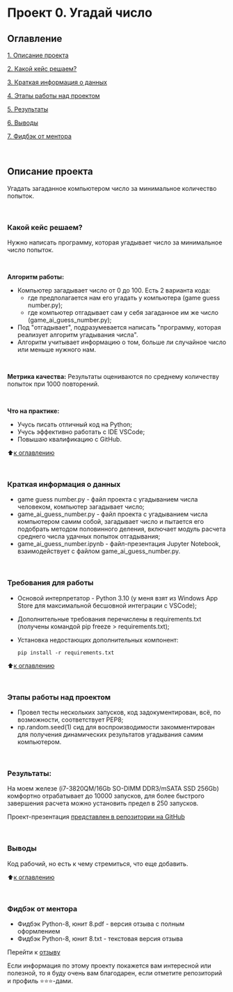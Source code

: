 # Проект 0. Угадай число

## Оглавление
[1. Описание проекта](https://github.com/yaroslav-vorobyov/SF_DST/tree/main/PROJECT-0.1.%20Game%20''AI%20Guess%20Number''#Описание-проекта)

[2. Какой кейс решаем?](https://github.com/yaroslav-vorobyov/SF_DST/tree/main/PROJECT-0.1.%20Game%20''AI%20Guess%20Number''#Какой-кейс-решаем)

[3. Краткая информация о данных](https://github.com/yaroslav-vorobyov/SF_DST/tree/main/PROJECT-0.1.%20Game%20''AI%20Guess%20Number''#Краткая-информация-о-данных)

[4. Этапы работы над проектом](https://github.com/yaroslav-vorobyov/SF_DST/tree/main/PROJECT-0.1.%20Game%20''AI%20Guess%20Number''#Этапы-работы-над-проектом)

[5. Результаты](https://github.com/yaroslav-vorobyov/SF_DST/tree/main/PROJECT-0.1.%20Game%20''AI%20Guess%20Number''#Результаты)

[6. Выводы](https://github.com/yaroslav-vorobyov/SF_DST/tree/main/PROJECT-0.1.%20Game%20''AI%20Guess%20Number''#Выводы)  

[7. Фидбэк от ментора](https://github.com/yaroslav-vorobyov/SF_DST/tree/main/PROJECT-0.1.%20Game%20''AI%20Guess%20Number''#Фидбэк-от-ментора)

<br>

## Описание проекта
Угадать загаданное компьютером число за минимальное количество попыток.

<br>

### Какой кейс решаем?
Нужно написать программу, которая угадывает число за минимальное число попыток.

<br>

**Алгоритм работы:**
- Компьютер загадывает число от 0 до 100. Есть 2 варианта кода:
    - где предполагается нам его угадать у компьютера (game guess number.py);
    - где компьютер отгадывает сам у себя загаданное им же число (game_ai_guess_number.py);
- Под "отгадывает", подразумевается написать "программу, которая реализует алгоритм угадывания числа".
- Алгоритм учитывает информацию о том, больше ли случайное число или меньше нужного нам.

<br>

**Метрика качества:**
Результаты оцениваются по среднему количеству попыток при 1000 повторений.

<br>

**Что на практике:**
- Учусь писать отличный код на Python;
- Учусь эффективно работать с IDE VSCode;
- Повышаю квалификацию с GitHub.

:arrow_up:[к оглавлению](https://github.com/yaroslav-vorobyov/SF_DST/tree/main/PROJECT-0.1.%20Game%20''AI%20Guess%20Number''#Оглавление)

<br>

### Краткая информация о данных
-   game guess number.py - файл проекта с угадыванием числа человеком, компьютер загадывает число;
-   game_ai_guess_number.py - файл проекта с угадыванием числа компьютером самим собой, загадывает число и пытается его подобрать методом половинного деления, включает модуль расчета среднего числа удачных попыток отгадывания;
-   game_ai_guess_number.ipynb - файл-презентация Jupyter Notebook, взаимодействует с файлом game_ai_guess_number.py.

<br>

### Требования для работы
*   Основой интерпретатор - Python 3.10 (у меня взят из Windows App Store для максимальной бесшовной интеграции с VSCode);
*   Дополнительные требования перечислены в requirements.txt (получены командой pip freeze > requirements.txt);
*   Установка недостающих дополнительных компонент:

        pip install -r requirements.txt

:arrow_up:[к оглавлению](https://github.com/yaroslav-vorobyov/SF_DST/tree/main/PROJECT-0.1.%20Game%20''AI%20Guess%20Number''#Оглавление)

<br>

### Этапы работы над проектом
*   Провел тесты нескольких запусков, код задокументирован, всё, по возможности, соответствует PEP8;
*   np.random.seed(1) сид для воспроизводимости закомментирован для получения динамических результатов угадывания самим компьютером.

<br>

### Результаты:
На моем железе (i7-3820QM/16Gb SO-DIMM DDR3/mSATA SSD 256Gb) комфортно отрабатывает до 10000 запусков, для более быстрого завершения расчета можно установить предел в 250 запусков.

Проект-презентация [представлен в репозитории на GitHub](https://github.com/yaroslav-vorobyov/SF_DST/tree/main/PROJECT-0.1.%20Game%20''AI%20Guess%20Number''/game_ai_guess_number.ipynb)

<br>

### Выводы
Код рабочий, но есть к чему стремиться, что еще добавить.

:arrow_up:[к оглавлению](https://github.com/yaroslav-vorobyov/SF_DST/tree/main/PROJECT-0.1.%20Game%20''AI%20Guess%20Number''#Оглавление)

<br>

### Фидбэк от ментора
* Фидбэк Python-8, юнит 8.pdf - версия отзыва с полным оформлением
* Фидбэк Python-8, юнит 8.txt - текстовая версия отзыва

Перейти к [отзыву](https://github.com/yaroslav-vorobyov/SF_DST/tree/main/PROJECT-0.1.%20Game%20''AI%20Guess%20Number''/docs)

Если информация по этому проекту покажется вам интересной или полезной, то я буду очень вам благодарен, если отметите репозиторий и профиль ⭐️⭐️⭐️-дами.
